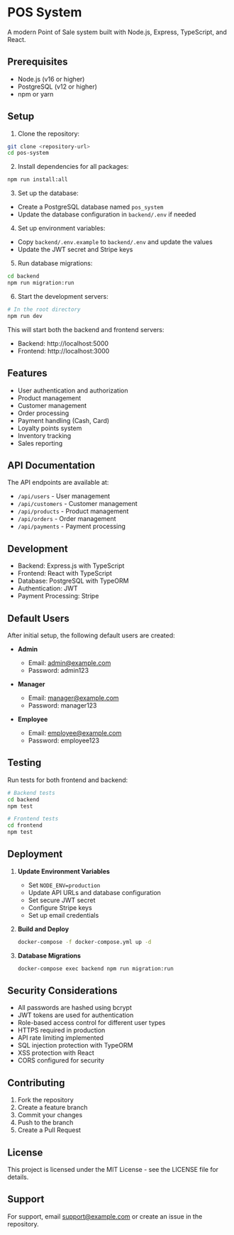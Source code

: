 # POS System

A modern Point of Sale system built with Node.js, Express, TypeScript, and React.

## Prerequisites

- Node.js (v16 or higher)
- PostgreSQL (v12 or higher)
- npm or yarn

## Setup

1. Clone the repository:
```bash
git clone <repository-url>
cd pos-system
```

2. Install dependencies for all packages:
```bash
npm run install:all
```

3. Set up the database:
- Create a PostgreSQL database named `pos_system`
- Update the database configuration in `backend/.env` if needed

4. Set up environment variables:
- Copy `backend/.env.example` to `backend/.env` and update the values
- Update the JWT secret and Stripe keys

5. Run database migrations:
```bash
cd backend
npm run migration:run
```

6. Start the development servers:
```bash
# In the root directory
npm run dev
```

This will start both the backend and frontend servers:
- Backend: http://localhost:5000
- Frontend: http://localhost:3000

## Features

- User authentication and authorization
- Product management
- Customer management
- Order processing
- Payment handling (Cash, Card)
- Loyalty points system
- Inventory tracking
- Sales reporting

## API Documentation

The API endpoints are available at:
- `/api/users` - User management
- `/api/customers` - Customer management
- `/api/products` - Product management
- `/api/orders` - Order management
- `/api/payments` - Payment processing

## Development

- Backend: Express.js with TypeScript
- Frontend: React with TypeScript
- Database: PostgreSQL with TypeORM
- Authentication: JWT
- Payment Processing: Stripe

## Default Users

After initial setup, the following default users are created:

- **Admin**
  - Email: admin@example.com
  - Password: admin123

- **Manager**
  - Email: manager@example.com
  - Password: manager123

- **Employee**
  - Email: employee@example.com
  - Password: employee123

## Testing

Run tests for both frontend and backend:

```bash
# Backend tests
cd backend
npm test

# Frontend tests
cd frontend
npm test
```

## Deployment

1. **Update Environment Variables**
   - Set `NODE_ENV=production`
   - Update API URLs and database configuration
   - Set secure JWT secret
   - Configure Stripe keys
   - Set up email credentials

2. **Build and Deploy**
   ```bash
   docker-compose -f docker-compose.yml up -d
   ```

3. **Database Migrations**
   ```bash
   docker-compose exec backend npm run migration:run
   ```

## Security Considerations

- All passwords are hashed using bcrypt
- JWT tokens are used for authentication
- Role-based access control for different user types
- HTTPS required in production
- API rate limiting implemented
- SQL injection protection with TypeORM
- XSS protection with React
- CORS configured for security

## Contributing

1. Fork the repository
2. Create a feature branch
3. Commit your changes
4. Push to the branch
5. Create a Pull Request

## License

This project is licensed under the MIT License - see the LICENSE file for details.

## Support

For support, email support@example.com or create an issue in the repository. 